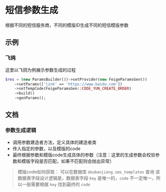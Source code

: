 # 短信参数生成
根据不同的短信服务商，不同的模版ID生成不同的短信模版参数

## 示例
### 飞鸽
这里以飞鸽为例展示参数生成的过程
```php
$res = (new ParamsBuilder())->setProvider(new FeigeParamsGen())
    ->setParams(['link' => 'https://www.baidu.com'])
    ->setTempCode(FeigeParamsGen::CODE_YUN_CREATE_ORDER)
    ->build()
    ->genParams();
```

## 文档  
### 参数生成逻辑
- 调用参数建造者方法，定义具体的建造者类
- 传入指定的参数，以及模版的code
- 最终根据参数和模版code生成具体的参数（注意：这里的生成参数会校验参数和模版字段是否匹配，如果不匹配则会抛出异常）

> 模版code如何获取：
> 可以在数据库 `doubanjiang.sms_templates` 查询
> 该数据表字段设计逻辑是，数据表字段 `key` 是唯一的，`code` 不一定唯一，所以一般需要根据 `key` 找到最终的 `code`